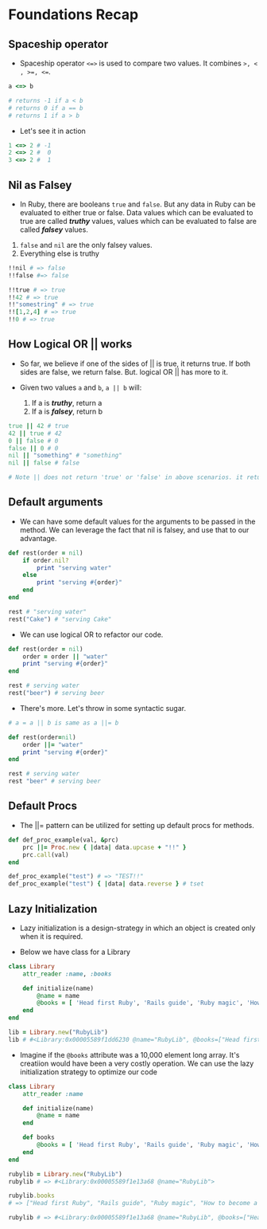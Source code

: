 # Foundations Recap

## Spaceship operator

* Spaceship operator ```<=>``` is used to compare two values. It combines ```>, < , >=, <=```.

```ruby
a <=> b

# returns -1 if a < b 
# returns 0 if a == b
# returns 1 if a > b
```

* Let's see it in action

```ruby
1 <=> 2 # -1
2 <=> 2 #  0
3 <=> 2 #  1
```

## Nil as Falsey

* In Ruby, there are booleans ```true``` and ```false```. But any data in Ruby can be evaluated to either true or false. Data values which can be evaluated to true are called ***truthy*** values, values which can be evaluated to false are called ***falsey*** values.

1) ```false``` and ```nil``` are the only falsey values.
2) Everything else is truthy

```ruby
!!nil # => false
!!false #=> false

!!true # => true
!!42 # => true
!!"somestring" # => true
!![1,2,4] # => true
!!0 # => true
```

## How Logical OR || works

* So far, we believe if one of the sides of || is true, it returns true. If both sides are false, we return false. But. logical OR || has more to it.

* Given two values ```a``` and ```b```, ```a || b``` will:
    1) If a is ***truthy***, return a
    2) If a is ***falsey***, return b

```ruby
true || 42 # true
42 || true # 42
0 || false # 0
false || 0 # 0
nil || "something" # "something"
nil || false # false

# Note || does not return 'true' or 'false' in above scenarios. it returns actual values.
```

## Default arguments

* We can have some default values for the arguments to be passed in the method. We can leverage the fact that nil is falsey, and use that to our advantage.

```ruby
def rest(order = nil)
    if order.nil?
        print "serving water"
    else
        print "serving #{order}"
    end
end

rest # "serving water"
rest("Cake") # "serving Cake"
```

* We can use logical OR to refactor our code.

```ruby
def rest(order = nil)
    order = order || "water"
    print "serving #{order}"
end

rest # serving water
rest("beer") # serving beer
```
* There's more. Let's throw in some syntactic sugar.

```ruby
# a = a || b is same as a ||= b

def rest(order=nil)
    order ||= "water"
    print "serving #{order}"
end

rest # serving water
rest "beer" # serving beer
```
## Default Procs

* The ||= pattern can be utilized for setting up default procs for methods.

```ruby
def def_proc_example(val, &prc)
    prc ||= Proc.new { |data| data.upcase + "!!" }
    prc.call(val)
end

def_proc_example("test") # => "TEST!!"
def_proc_example("test") { |data| data.reverse } # tset
```
## Lazy Initialization

* Lazy initialization is a design-strategy in which an object is created only when it is required.

* Below we have class for a Library

```ruby
class Library
    attr_reader :name, :books

    def initialize(name)
        @name = name
        @books = [ 'Head first Ruby', 'Rails guide', 'Ruby magic', 'How to become a rubyist']
    end
end

lib = Library.new("RubyLib")
lib # #<Library:0x00005589f1dd6230 @name="RubyLib", @books=["Head first Ruby", "Rails guide", "Ruby magic", "How to become a rubyist"]>
```

* Imagine if the ```@books``` attribute was a 10,000 element long array. It's creatiion would have been a very costly operation. We can use the lazy initialization strategy to optimize our code

```ruby
class Library
    attr_reader :name

    def initialize(name)
        @name = name
    end

    def books
        @books = [ 'Head first Ruby', 'Rails guide', 'Ruby magic', 'How to become a rubyist']
    end
end

rubylib = Library.new("RubyLib")
rubylib # => #<Library:0x00005589f1e13a68 @name="RubyLib">

rubylib.books
# => ["Head first Ruby", "Rails guide", "Ruby magic", "How to become a rubyist"]

rubylib # => #<Library:0x00005589f1e13a68 @name="RubyLib", @books=["Head first Ruby", "Rails guide", "Ruby magic", "How to become a rubyist"]>
```
